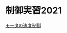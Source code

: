 # 制御実習2021
[モータの速度制御](https://blockahead.github.io/ControlEx2021/Motor_SpeedControl/docs/index.html)
